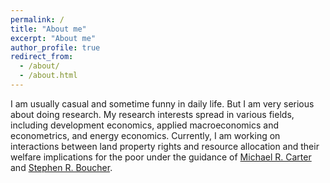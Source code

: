 ```yaml
---
permalink: /
title: "About me"
excerpt: "About me"
author_profile: true
redirect_from: 
  - /about/
  - /about.html
---
```

I am usually casual and sometime funny in daily life. But I am very serious about doing research. My research interests spread in various fields, including development economics, applied macroeconomics and econometrics, and energy economics. Currently, I am working on interactions between land property rights and resource allocation and their welfare implications for the poor under the guidance of [Michael R. Carter](https://are.ucdavis.edu/people/faculty/michael-carter/) and [Stephen R. Boucher](https://are.ucdavis.edu/people/faculty/steve-boucher/).
